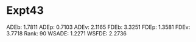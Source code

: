 # Expt43

ADEb: 1.7811
ADEp: 0.7103
ADEv: 2.1165
FDEb: 3.3251
FDEp: 1.3581
FDEv: 3.7718
Rank: 90
WSADE: 1.2271
WSFDE: 2.2736